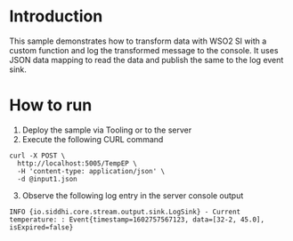 # Introduction
This sample demonstrates how to transform data with WSO2 SI with a custom function and log the transformed message to the console. It uses JSON data mapping to read the data and publish the same to the log event sink. 

# How to run

1. Deploy the sample via Tooling or to the server
2. Execute the following CURL command
```
curl -X POST \
  http://localhost:5005/TempEP \
  -H 'content-type: application/json' \
  -d @input1.json
```

3. Observe the following log entry in the server console output

```
INFO {io.siddhi.core.stream.output.sink.LogSink} - Current temperature: : Event{timestamp=1602757567123, data=[32-2, 45.0], isExpired=false}

```

